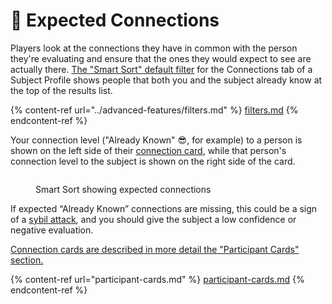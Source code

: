 # 🔗 Expected Connections

Players look at the connections they have in common with the person they're evaluating and ensure that the ones they would expect to see are actually there. [The "Smart Sort" default filter](../advanced-features/filters.md#smart-sort-default) for the Connections tab of a Subject Profile shows people that both you and the subject already know at the top of the results list.

{% content-ref url="../advanced-features/filters.md" %}
[filters.md](../advanced-features/filters.md)
{% endcontent-ref %}

Your connection level ("Already Known" 😎, for example) to a person is shown on the left side of their [connection card](participant-cards.md#connection-cards), while that person's connection level to the subject is shown on the right side of the card.

<figure><img src="../.gitbook/assets/Screenshot 2025-01-25 at 7.47.44 PM.png" alt=""><figcaption><p>Smart Sort showing expected connections</p></figcaption></figure>

If expected “Already Known” connections are missing, this could be a sign of a [sybil attack](https://en.wikipedia.org/wiki/Sybil_attack), and you should give the subject a low confidence or negative evaluation.

[Connection cards are described in more detail the "Participant Cards" section.](participant-cards.md#connection-cards)

{% content-ref url="participant-cards.md" %}
[participant-cards.md](participant-cards.md)
{% endcontent-ref %}
